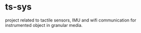 # ts-sys
project related to tactile sensors, IMU and wifi communication for instrumented object in granular media.
